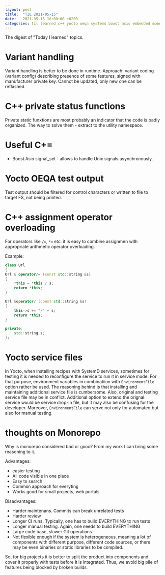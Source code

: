 ```yaml
---
layout: post
title:  "TIL 2021-05-15"
date:   2021-05-15 18:00:00 +0200
categories: til learned c++ yocto oeqa systemd boost asio embedded monorepo
---
```


The digest of "Today I learned" topics.

# Variant handling

Variant handling is better to be done in runtime. Approach: variant coding (variant config) describing presence of some features,
signed with manufacturer private key.
Cannot be updated, only new one can be reflashed.

# C++ private status functions

Private static funxtions are most probably an indicator that the code is badly organized. The way to solve them - extract to the utility namespace.

# Useful C+=

* Boost.Asio signal_set - allows to handle Unix signals asynchronously.

# Yocto OEQA test output

Test output should be filtered for control characters or written to file to target FS, not being printed.

# C++ assignment operator overloading

For operators like `/=`, `*=` etc. it is easy to combine assignmen with appropriate arithmetic operator overloading.

Example:

```cpp
class Url
{
Url & operator/= (const std::string &s)
{
    *this = *this / s;
    return *this;
}

Url &operator/ (const std::string &s)
{
    this->s += "/" + s;
    return *this;
}

private:
    std::string s;
};
```

# Yocto service files
In Yocto, when installing recipes with SystemD services, sometimes for testing it is needed to reconfigure the service to run it in service mode.
For that purpose, environment variables in combinatiion with `EnvironmentFile` option rather be used. 
The reasoning behind is that installing and maintaining additional service file is cumbersome. Also, original and testing service file may be in conflict.
Additional option to extend the orignal service would be service drop-in file, but it may also be confusing for the developer.
Moreover, `EnvironmentFile` can serve not only for automated but also for manual testing.

# thoughts on Monorepo

Why is monorepo considered bad or good? From my work I can bring some reasoning to it.

Advantages:
 * easier testing
 * All code visible in one place
 * Easy to search
 * Common approach for everyting
 * Works good for small projects, web portals

Disadvantages:
 * Harder maintenans. Commits can break unrelated tests
 * Harder review
 * Longer CI runs. Typically, one has to build EVERYTHING to run tests
 * Longer manual testing. Again, one needs to build EVERYTHING
 * Large code base, slower Git operations
 * Not flexible enough if the system is heterogeneous, meaning a lot of components with different purpose,
   different code sources, or there may be even binaries or static libraries to be compiled.

So, for big projects it is better to split the product into components and cover it properly with tests before it is integrated. 
Thus, we avoid big pile of features being blocked by broken builds.
